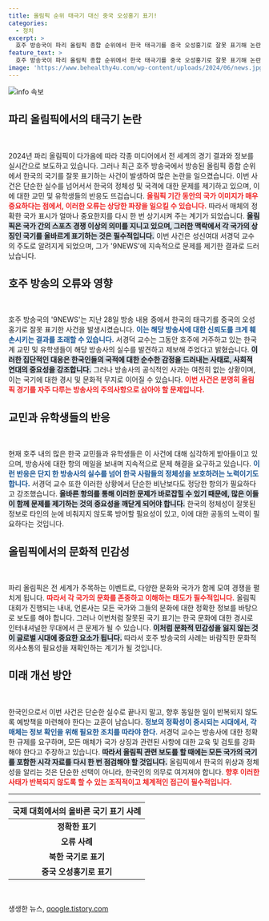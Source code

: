 ```yaml
---
title: 올림픽 순위 태극기 대신 중국 오성홍기 표기!
categories:
  - 정치
excerpt: >
  호주 방송국이 파리 올림픽 종합 순위에서 한국 태극기를 중국 오성홍기로 잘못 표기해 논란을 일으켰다. 시민들의 항의로 수정되었지만, 한국 소개 오류에 이어 또 다른 실수로 분노를 자아내고 있다.
feature_text: >
  호주 방송국이 파리 올림픽 종합 순위에서 한국 태극기를 중국 오성홍기로 잘못 표기해 논란을 일으켰다. 시민들의 항의로 수정되었지만, 한국 소개 오류에 이어 또 다른 실수로 분노를 자아내고 있다.
image: 'https://www.behealthy4u.com/wp-content/uploads/2024/06/news.jpg'
---
```


<p><img src="https://www.behealthy4u.com/wp-content/uploads/2024/06/news.jpg" alt="info 속보" /></p>

<h2 data-ke-size="size26">파리 올림픽에서의 태극기 논란</h2>

<p data-ke-size="size16">&nbsp;</p>

<p data-ke-size="size16">2024년 파리 올림픽이 다가옴에 따라 각종 미디어에서 전 세계의 경기 결과와 정보를 실시간으로 보도하고 있습니다. 그러나 최근 호주 방송국에서 방송된 올림픽 종합 순위에서 한국의 국기를 잘못 표기하는 사건이 발생하여 많은 논란을 일으켰습니다. 이번 사건은 단순한 실수를 넘어서서 한국의 정체성 및 국격에 대한 문제를 제기하고 있으며, 이에 대한 교민 및 유학생들의 반응도 뜨겁습니다. <b><span style="color: #ee2323;">올림픽 기간 동안의 국가 이미지가 매우 중요하다는 점에서, 이러한 오류는 상당한 파장을 일으킬 수 있습니다.</span></b> 따라서 매체의 정확한 국가 표시가 얼마나 중요한지를 다시 한 번 상기시켜 주는 계기가 되었습니다. <b><span style="background-color: #21538527;">올림픽은 국가 간의 스포츠 경쟁 이상의 의미를 지니고 있으며, 그러한 맥락에서 각 국가의 상징인 국기를 올바르게 표기하는 것은 필수적입니다.</span></b> 이번 사건은 성신여대 서경덕 교수의 주도로 알려지게 되었으며, 그가 '9NEWS'에 지속적으로 문제를 제기한 결과로 드러났습니다.</p>

<h2 data-ke-size="size26">호주 방송의 오류와 영향</h2>

<p data-ke-size="size16">&nbsp;</p>

<p data-ke-size="size16">호주 방송국의 '9NEWS'는 지난 28일 방송 내용 중에서 한국의 태극기를 중국의 오성홍기로 잘못 표기한 사건을 발생시켰습니다. <b><span style="color: #1a5490;">이는 해당 방송사에 대한 신뢰도를 크게 훼손시키는 결과를 초래할 수 있습니다.</span></b> 서경덕 교수는 그동안 호주에 거주하고 있는 한국계 교민 및 유학생들이 해당 방송사의 실수를 발견하고 제보해 주었다고 밝혔습니다. <b><span style="background-color: #21538527;">이러한 집단적인 대응은 한국인들의 국적에 대한 순수한 감정을 드러내는 사태로, 사회적 연대의 중요성을 강조합니다.</span></b> 그러나 방송사의 공식적인 사과는 여전히 없는 상황이며, 이는 국기에 대한 경시 및 문화적 무지로 이어질 수 있습니다. <b><span style="color: #ee2323;">이번 사건은 분명히 올림픽 경기를 자주 다루는 방송사의 주의사항으로 삼아야 할 문제입니다.</span></b></p>

<h2 data-ke-size="size26">교민과 유학생들의 반응</h2>

<p data-ke-size="size16">&nbsp;</p>

<p data-ke-size="size16">현재 호주 내의 많은 한국 교민들과 유학생들은 이 사건에 대해 심각하게 받아들이고 있으며, 방송사에 대한 항의 메일을 보내며 지속적으로 문제 해결을 요구하고 있습니다. <b><span style="color: #1a5490;">이런 반응은 단지 한 방송사의 실수를 넘어 한국 사람들의 정체성을 보호하려는 노력이기도 합니다.</span></b> 서경덕 교수 또한 이러한 상황에서 단순한 비난보다도 정당한 항의가 필요하다고 강조했습니다. <b><span style="background-color: #21538527;">올바른 항의를 통해 이러한 문제가 바로잡힐 수 있기 때문에, 많은 이들이 함께 문제를 제기하는 것의 중요성을 깨닫게 되어야 합니다.</span></b> 한국의 정체성이 잘못된 정보로 타인의 눈에 비춰지지 않도록 방어할 필요성이 있고, 이에 대한 공동의 노력이 필요하다는 것입니다.</p>

<h2 data-ke-size="size26">올림픽에서의 문화적 민감성</h2>

<p data-ke-size="size16">&nbsp;</p>

<p data-ke-size="size16">파리 올림픽은 전 세계가 주목하는 이벤트로, 다양한 문화와 국가가 함께 모여 경쟁을 펼치게 됩니다. <b><span style="color: #ee2323;">따라서 각 국가의 문화를 존중하고 이해하는 태도가 필수적입니다.</span></b> 올림픽 대회가 진행되는 내내, 언론사는 모든 국가와 그들의 문화에 대한 정확한 정보를 바탕으로 보도를 해야 합니다. 그러나 이번처럼 잘못된 국기 표기는 한국 문화에 대한 경시로 인터내셔널한 무대에서 큰 문제가 될 수 있습니다. <b><span style="background-color: #21538527;">이처럼 문화적 민감성을 잃지 않는 것이 글로벌 시대에 중요한 요소가 됩니다.</span></b> 따라서 호주 방송국의 사례는 바람직한 문화적 의사소통의 필요성을 재확인하는 계기가 될 것입니다.</p>

<h2 data-ke-size="size26">미래 개선 방안</h2>

<p data-ke-size="size16">&nbsp;</p>

<p data-ke-size="size16">한국인으로서 이번 사건은 단순한 실수로 끝나지 말고, 향후 동일한 일이 반복되지 않도록 예방책을 마련해야 한다는 교훈이 남습니다. <b><span style="color: #1a5490;">정보의 정확성이 중시되는 시대에서, 각 매체는 정보 확인을 위해 필요한 조치를 따라야 한다.</span></b> 서경덕 교수는 방송사에 대한 정확한 규제를 요구하며, 모든 매체가 국가 상징과 관련된 사항에 대한 교육 및 검토를 강화해야 한다고 주장하고 있습니다. <b><span style="background-color: #21538527;">따라서 올림픽 관련 보도를 할 때에는 모든 국가의 국기를 포함한 시각 자료를 다시 한 번 점검해야 할 것입니다.</span></b> 올림픽에서 한국의 위상과 정체성을 알리는 것은 단순한 선택이 아니라, 한국인의 의무로 여겨져야 합니다. <b><span style="color: #ee2323;">향후 이러한 사태가 반복되지 않도록 할 수 있는 조직적이고 체계적인 접근이 필수적입니다.</span></b></p>

<hr>

<table style="width: 100%;">
    <thead>
        <tr>
            <th style="text-align: center;"><b>국제 대회에서의 올바른 국기 표기 사례</b></th>
        </tr>
    </thead>
    <tbody>
        <tr>
            <td style="text-align: center; height: 17px;"><b>정확한 표기</b></td>
        </tr>
        <tr>
            <td style="text-align: center; height: 17px;"><b>오류 사례</b></td>
        </tr>
        <tr>
            <td style="text-align: center; height: 17px;"><b>북한 국기로 표기</b></td>
        </tr>
        <tr>
            <td style="text-align: center; height: 17px;"><b>중국 오성홍기로 표기</b></td>
        </tr>
    </tbody>
</table>

<p data-ke-size="size16">&nbsp;</p>
생생한 뉴스, <a href="https://qoogle.tistory.com" rel="dofollow">qoogle.tistory.com</a>


